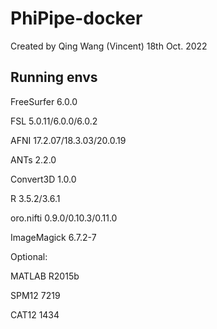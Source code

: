# PhiPipe-docker 

Created by Qing Wang (Vincent) 18th Oct. 2022

## Running envs

FreeSurfer 6.0.0    
     
FSL 5.0.11/6.0.0/6.0.2

AFNI 17.2.07/18.3.03/20.0.19

ANTs 2.2.0

Convert3D 1.0.0

R 3.5.2/3.6.1

oro.nifti 0.9.0/0.10.3/0.11.0

ImageMagick 6.7.2-7

Optional:

MATLAB R2015b

SPM12 7219

CAT12 1434

## 

## 
